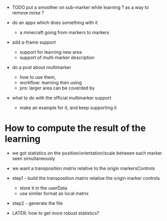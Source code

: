 - TODO put a smoother on sub-marker while learning ? as a way to remove noise ?

- do an apps which does something with it
  - a minecraft going from markers to markers

- add a-frame support
  - support for learning new area
  - support of multi-marker description

- do a post about multimarker
  - how to use them, 
  - workflow: learning then using
  - pro: larger area can be coverded by 

- what to do with the official multimarker support
  - make an example for it, and keep supporting it



# How to compute the result of the learning
- we got statistics on the position/orientation/scale between each marker seen simultaneously
- we want a transposition matrix relative to the origin markersControls

- step1 - build the transposition matrix relative the origin marker controls
  - store it in the userData
  - use similar format as local matrix
- step2 - generate the file
 


- LATER: how to get more robust statistics?
